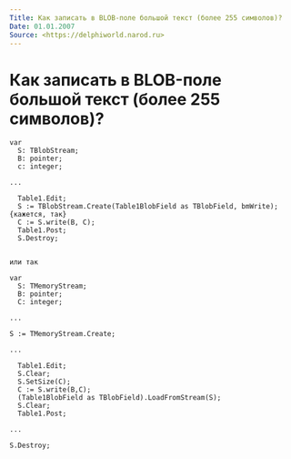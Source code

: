 ```yaml
---
Title: Как записать в BLOB-поле большой текст (более 255 символов)?
Date: 01.01.2007
Source: <https://delphiworld.narod.ru>
---
```



Как записать в BLOB-поле большой текст (более 255 символов)?
=============================================================

    var
      S: TBlobStream;
      B: pointer;
      c: integer;
     
    ...
     
      Table1.Edit;
      S := TBlobStream.Create(Table1BlobField as TBlobField, bmWrite); {кажется, так}
      C := S.write(B, C);
      Table1.Post;
      S.Destroy;
     
     
    или так 
     
    var
      S: TMemoryStream;
      B: pointer;
      C: integer;
     
    ...
     
    S := TMemoryStream.Create;
     
    ...
     
      Table1.Edit;
      S.Clear;
      S.SetSize(C);
      C := S.write(B,C);
      (Table1BlobField as TBlobField).LoadFromStream(S);
      S.Clear;
      Table1.Post;
     
    ...
     
    S.Destroy;

